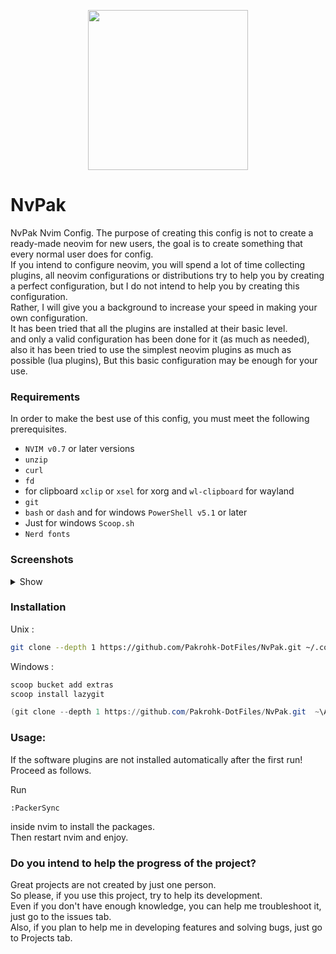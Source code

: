 <p align="center">
  <img width="256" height="256" src="https://user-images.githubusercontent.com/27810360/190279839-f6685b5f-4c56-41b3-b1b5-a8768cc52fb6.gif">
</p>





# NvPak
NvPak Nvim Config.
The purpose of creating this config is not to create a ready-made neovim for new users, the goal is to create something that every normal user does for config.\
If you intend to configure neovim, you will spend a lot of time collecting plugins, all neovim configurations or distributions try to help you by creating a perfect configuration, but I do not intend to help you by creating this configuration.\
Rather, I will give you a background to increase your speed in making your own configuration.\
It has been tried that all the plugins are installed at their basic level.\
and only a valid configuration has been done for it (as much as needed), also it has been tried to use the simplest neovim plugins as much as possible (lua plugins), But this basic configuration may be enough for your use.


### Requirements

 In order to make the best use of this config, you must meet the following prerequisites.


* `NVIM v0.7` or later versions 
* `unzip`
* `curl`
* `fd`
* for clipboard `xclip` or `xsel` for xorg and `wl-clipboard` for wayland
* `git`
* `bash` or `dash` and for windows `PowerShell v5.1` or later
* Just for windows `Scoop.sh`
* `Nerd fonts`


### Screenshots
<details>
<summary>
Show
</summary>
<br>

![full](https://user-images.githubusercontent.com/27810360/181913981-0df5be10-76a8-42b0-b65b-2038d9a7d215.png)

![autocompelet](https://user-images.githubusercontent.com/27810360/181952849-abc1570b-ebbc-4a01-8617-08ded70d7d0c.png)

![Default](https://user-images.githubusercontent.com/27810360/181910797-a4fa6080-b2a9-4f96-8402-468f149abf3b.png)

![NeoVide](https://user-images.githubusercontent.com/27810360/181910971-43f34b7f-116a-4981-a9d6-37db0c1526f1.png)

![CmdLine](https://user-images.githubusercontent.com/27810360/181955593-80e4480b-e158-4be7-abe0-0509072d1118.png)

![debug](https://user-images.githubusercontent.com/27810360/181913848-50e240fc-51ce-40a9-a50b-4044418c8030.png)

</details>


### Installation

Unix :
```bash
git clone --depth 1 https://github.com/Pakrohk-DotFiles/NvPak.git ~/.config/nvim && nvim 
```


Windows :
```powershell
scoop bucket add extras
scoop install lazygit

(git clone --depth 1 https://github.com/Pakrohk-DotFiles/NvPak.git  ~\AppData\Local\nvim\) -and (nvim)
```


### Usage:
If the software plugins are not installed automatically after the first run!
Proceed as follows.

Run
```
:PackerSync
```
inside nvim to install the packages.\
Then restart nvim and enjoy.

### Do you intend to help the progress of the project?

Great projects are not created by just one person.\
So please, if you use this project, try to help its development.\
Even if you don't have enough knowledge, you can help me troubleshoot it, just go to the issues tab.\
Also, if you plan to help me in developing features and solving bugs, just go to Projects tab.
